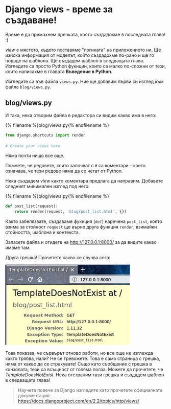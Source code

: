 # Django views - време за създаване!

Време е да премахнем пречката, която създадохме в последната глава! :)

*view* е мястото, където поставяме "логиката" на приложението ни. Ще изиска информация от моделът, който създадохме по-рано и ще го подаде на шаблона. Ще създадем шаблон в следващата глава. Изгледите са просто Python фукнции, които са малко по-сложни от тези, които написахме в главата **Въведение в Python**.

Изгледите са във файла `views.py`. Ние ще добавим първи си изглед към файла `blog/views.py`.

## blog/views.py

И така, нека отворим файла в редактора си видим какво има в него:

{% filename %}blog/views.py{% endfilename %}

```python
from django.shortcuts import render

# Create your views here.
```

Няма почти нищо все още.

Помнете, че редовете, които започват с `#` са коментари – което означава, че тези редове няма да се четат от Python.

Нека създадем *view* както коментара предлага да направим. Добавете следният минимален изглед под него:

{% filename %}blog/views.py{% endfilename %}

```python
def post_list(request):
    return render(request, 'blog/post_list.html', {})
```

Както забелязвате, създаваме фукнция (`def`) наречена `post_list`, която взима за стойност `request` ще върне друга функция `render`, взимайки стойността, шаблона и контекста.

Запазете файла и отидете на http://127.0.0.1:8000/ за да видите какво имаме там.

Друга грешка! Прочетете какво се случва сега:

![Error (Грешка)](images/error.png)

Това показва, че сървърът отново работи, но все още не изглежда както трябва, нали? Не се тревожете. Това е само страница с грешка, няма от какво да се страхувате! Също като съобщение с грешка в конзолата, тези са всъщност от голяма полза. Можете да прочетете, че *TemplateDoesNotExist*. Нека отстраним тази грешка и създадем шаблон в следващата глава!

> Научете повече за Django изгледите като прочетете официалната документация: https://docs.djangoproject.com/en/2.2/topics/http/views/